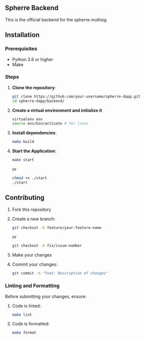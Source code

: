 ## Spherre Backend
This is the official backend for the spherre multisig

## Installation

### Prerequisites

- Python 3.8 or higher
- Make

### Steps
1. **Clone the repository**:
    ```bash
    git clone https://github.com/your-username/spherre-dapp.git
    cd spherre-dapp/backend/
    ```
3. **Create a virtual environment and initialize it**
    ```bash
    virtualenv env
    source env/bin/activate # for linux
    ```
2. **Install dependencies**:
    ```bash
    make build
    ```
3. **Start the Application**:
    ```bash
    make start
    ```
    or 
    ```bash
    chmod +x ./start
    ./start
    ```

## Contributing
1. Fork this repository
2. Create a new branch:
   ```bash
   git checkout -b feature/your-feature-name
   ```
   or 
   ```bash
   git checkout -b fix/issue-number
   ```


3. Make your changes

4. Commit your changes:
    ```bash
   git commit -m "feat: Description of changes"
   ```

### Linting and Formatting
Before submitting your changes, ensure:

1. Code is linted:

   ```bash
   make lint
   ```

2. Code is formatted:

   ```bash
   make format
   ```